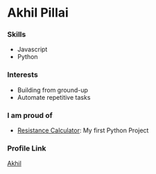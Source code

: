 # Akhil Pillai

### Skills

- Javascript
- Python

### Interests

- Building from ground-up
- Automate repetitive tasks

### I am proud of

- [Resistance Calculator](https://github.com/Akhil-Pillai/PythonResistor): My first Python Project

### Profile Link

[Akhil](https://github.com/Akhil-Pillai/)

